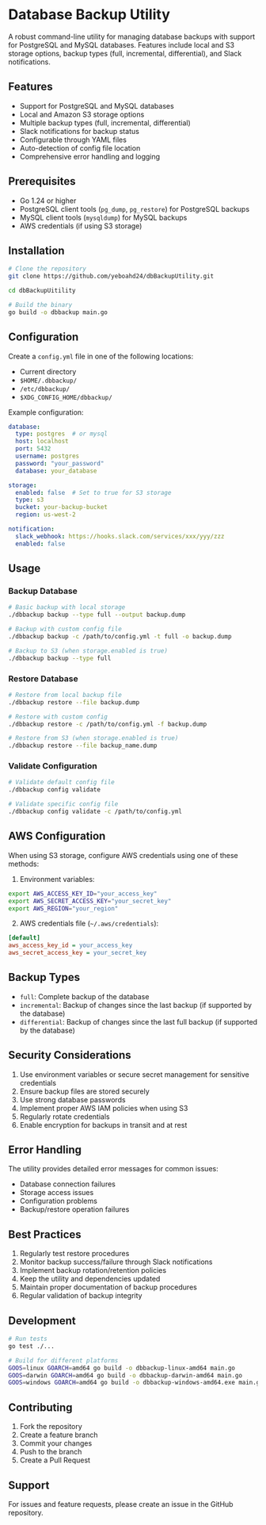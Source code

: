 # Database Backup Utility

A robust command-line utility for managing database backups with support for PostgreSQL and MySQL databases. Features include local and S3 storage options, backup types (full, incremental, differential), and Slack notifications.

## Features

- Support for PostgreSQL and MySQL databases
- Local and Amazon S3 storage options
- Multiple backup types (full, incremental, differential)
- Slack notifications for backup status
- Configurable through YAML files
- Auto-detection of config file location
- Comprehensive error handling and logging

## Prerequisites

- Go 1.24 or higher
- PostgreSQL client tools (`pg_dump`, `pg_restore`) for PostgreSQL backups
- MySQL client tools (`mysqldump`) for MySQL backups
- AWS credentials (if using S3 storage)

## Installation

```bash
# Clone the repository
git clone https://github.com/yeboahd24/dbBackupUtility.git

cd dbBackupUitility

# Build the binary
go build -o dbbackup main.go
```

## Configuration

Create a `config.yml` file in one of the following locations:
- Current directory
- `$HOME/.dbbackup/`
- `/etc/dbbackup/`
- `$XDG_CONFIG_HOME/dbbackup/`

Example configuration:

```yaml
database:
  type: postgres  # or mysql
  host: localhost
  port: 5432
  username: postgres
  password: "your_password"
  database: your_database

storage:
  enabled: false  # Set to true for S3 storage
  type: s3
  bucket: your-backup-bucket
  region: us-west-2

notification:
  slack_webhook: https://hooks.slack.com/services/xxx/yyy/zzz
  enabled: false
```

## Usage

### Backup Database

```bash
# Basic backup with local storage
./dbbackup backup --type full --output backup.dump

# Backup with custom config file
./dbbackup backup -c /path/to/config.yml -t full -o backup.dump

# Backup to S3 (when storage.enabled is true)
./dbbackup backup --type full
```

### Restore Database

```bash
# Restore from local backup file
./dbbackup restore --file backup.dump

# Restore with custom config
./dbbackup restore -c /path/to/config.yml -f backup.dump

# Restore from S3 (when storage.enabled is true)
./dbbackup restore --file backup_name.dump
```

### Validate Configuration

```bash
# Validate default config file
./dbbackup config validate

# Validate specific config file
./dbbackup config validate -c /path/to/config.yml
```

## AWS Configuration

When using S3 storage, configure AWS credentials using one of these methods:

1. Environment variables:
```bash
export AWS_ACCESS_KEY_ID="your_access_key"
export AWS_SECRET_ACCESS_KEY="your_secret_key"
export AWS_REGION="your_region"
```

2. AWS credentials file (`~/.aws/credentials`):
```ini
[default]
aws_access_key_id = your_access_key
aws_secret_access_key = your_secret_key
```

## Backup Types

- `full`: Complete backup of the database
- `incremental`: Backup of changes since the last backup (if supported by the database)
- `differential`: Backup of changes since the last full backup (if supported by the database)

## Security Considerations

1. Use environment variables or secure secret management for sensitive credentials
2. Ensure backup files are stored securely
3. Use strong database passwords
4. Implement proper AWS IAM policies when using S3
5. Regularly rotate credentials
6. Enable encryption for backups in transit and at rest

## Error Handling

The utility provides detailed error messages for common issues:

- Database connection failures
- Storage access issues
- Configuration problems
- Backup/restore operation failures

## Best Practices

1. Regularly test restore procedures
2. Monitor backup success/failure through Slack notifications
3. Implement backup rotation/retention policies
4. Keep the utility and dependencies updated
5. Maintain proper documentation of backup procedures
6. Regular validation of backup integrity

## Development

```bash
# Run tests
go test ./...

# Build for different platforms
GOOS=linux GOARCH=amd64 go build -o dbbackup-linux-amd64 main.go
GOOS=darwin GOARCH=amd64 go build -o dbbackup-darwin-amd64 main.go
GOOS=windows GOARCH=amd64 go build -o dbbackup-windows-amd64.exe main.go
```

## Contributing

1. Fork the repository
2. Create a feature branch
3. Commit your changes
4. Push to the branch
5. Create a Pull Request



## Support

For issues and feature requests, please create an issue in the GitHub repository.
